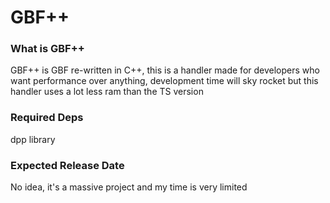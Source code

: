# GBF++
### What is GBF++
GBF++ is GBF re-written in C++, this is a handler made for developers who want performance over anything, development time will sky rocket but this handler uses a lot less ram than the TS version

### Required Deps
dpp library

### Expected Release Date
No idea, it's a massive project and my time is very limited
